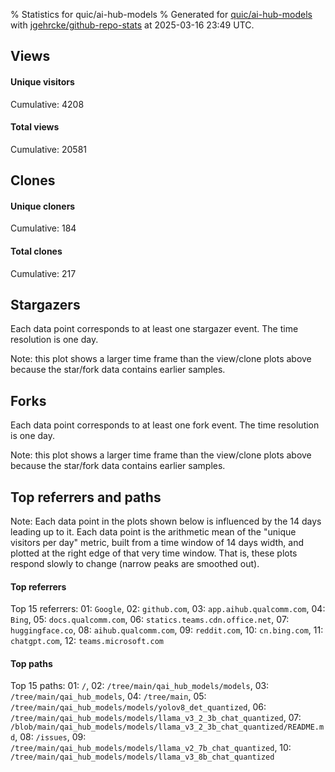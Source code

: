 % Statistics for quic/ai-hub-models
% Generated for [quic/ai-hub-models](https://github.com/quic/ai-hub-models) with [jgehrcke/github-repo-stats](https://github.com/jgehrcke/github-repo-stats) at 2025-03-16 23:49 UTC.


## Views

#### Unique visitors
<div id="chart_views_unique" class="full-width-chart"></div>

Cumulative: 4208

#### Total views
<div id="chart_views_total" class="full-width-chart"></div>

Cumulative: 20581

<div class="pagebreak-for-print"> </div>

## Clones

#### Unique cloners
<div id="chart_clones_unique" class="full-width-chart"></div>

Cumulative: 184

#### Total clones
<div id="chart_clones_total" class="full-width-chart"></div>

Cumulative: 217



<div class="pagebreak-for-print"> </div>



## Stargazers

Each data point corresponds to at least one stargazer event.
The time resolution is one day.

<div id="chart_stargazers" class="full-width-chart"></div>


Note: this plot shows a larger time frame than the view/clone plots above because the star/fork data contains earlier samples.



## Forks

Each data point corresponds to at least one fork event.
The time resolution is one day.

<div id="chart_forks" class="full-width-chart"></div>


Note: this plot shows a larger time frame than the view/clone plots above because the star/fork data contains earlier samples.



<div class="pagebreak-for-print"> </div>



## Top referrers and paths


Note: Each data point in the plots shown below is influenced by the 14 days
leading up to it. Each data point is the arithmetic mean of the "unique
visitors per day" metric, built from a time window of 14 days width, and
plotted at the right edge of that very time window. That is, these plots
respond slowly to change (narrow peaks are smoothed out).




#### Top referrers


<div id="chart_referrers_top_n_alltime" class="full-width-chart"></div>

Top 15 referrers: 01: `Google`, 02: `github.com`, 03: `app.aihub.qualcomm.com`, 04: `Bing`, 05: `docs.qualcomm.com`, 06: `statics.teams.cdn.office.net`, 07: `huggingface.co`, 08: `aihub.qualcomm.com`, 09: `reddit.com`, 10: `cn.bing.com`, 11: `chatgpt.com`, 12: `teams.microsoft.com`





#### Top paths


<div id="chart_paths_top_n_alltime" class="full-width-chart"></div>

Top 15 paths: 01: `/`, 02: `/tree/main/qai_hub_models/models`, 03: `/tree/main/qai_hub_models`, 04: `/tree/main`, 05: `/tree/main/qai_hub_models/models/yolov8_det_quantized`, 06: `/tree/main/qai_hub_models/models/llama_v3_2_3b_chat_quantized`, 07: `/blob/main/qai_hub_models/models/llama_v3_2_3b_chat_quantized/README.md`, 08: `/issues`, 09: `/tree/main/qai_hub_models/models/llama_v2_7b_chat_quantized`, 10: `/tree/main/qai_hub_models/models/llama_v3_8b_chat_quantized`


<script type="text/javascript">
    vegaEmbed('#chart_views_unique', {"$schema": "https://vega.github.io/schema/vega-lite/v4.17.0.json", "config": {"arc": {"fill": "#1b1e23"}, "area": {"fill": "#1b1e23"}, "axisBottom": {"domainColor": "#a9b4c4", "gridColor": "#a9b4c4", "labelColor": "#1b1e23", "labelFont": "relative-mono-11-pitch-pro, Menlo, monospace", "tickColor": "#a9b4c4", "titleColor": "#1b1e23", "titleFont": "relative-mono-11-pitch-pro, Menlo, monospace"}, "axisLeft": {"domainColor": "#a9b4c4", "gridColor": "#a9b4c4", "labelColor": "#1b1e23", "labelFont": "relative-mono-11-pitch-pro, Menlo, monospace", "tickColor": "#a9b4c4", "titleColor": "#1b1e23", "titleFont": "relative-mono-11-pitch-pro, Menlo, monospace"}, "axisX": {"grid": false}, "axisY": {"grid": false, "labelBound": true}, "background": "#FFFFFF", "group": {"fill": "#FFFFFF"}, "header": {"fontWeight": 400, "labelFont": "relative-mono-11-pitch-pro, Menlo, monospace", "titleFont": "relative-mono-11-pitch-pro, Menlo, monospace"}, "legend": {"labelFont": "relative-mono-11-pitch-pro, Menlo, monospace", "symbolSize": 200, "symbolType": "circle", "titleFont": "relative-mono-11-pitch-pro, Menlo, monospace"}, "line": {"color": "#1b1e23", "stroke": "#1b1e23"}, "path": {"stroke": "#1b1e23"}, "point": {"color": "#1b1e23", "cursor": "pointer", "filled": true, "size": 20}, "range": {"category": ["#85a2f7", "#ea9755", "#7eb36a", "#f07071", "#bc85d9", "#e587b6", "#a9b4c4", "#d4c05e", "#64b9c4"]}, "style": {"bar": {"fill": "#1b1e23"}, "text": {"font": "relative-mono-11-pitch-pro, Menlo, monospace", "fontWeight": 400}}, "symbol": {"shape": "circle"}, "title": {"anchor": "start", "font": "relative-mono-11-pitch-pro, Menlo, monospace", "fontWeight": 400}, "trail": {"color": "#1b1e23", "stroke": "#1b1e23"}, "view": {"stroke": null}}, "data": {"name": "data-e8c767ad0403f5bf9914ef721c200585"}, "datasets": {"data-e8c767ad0403f5bf9914ef721c200585": [{"time": "2025-02-27T00:00:00+00:00", "views_total": 1057, "views_unique": 284}, {"time": "2025-02-28T00:00:00+00:00", "views_total": 1408, "views_unique": 271}, {"time": "2025-03-01T00:00:00+00:00", "views_total": 407, "views_unique": 87}, {"time": "2025-03-02T00:00:00+00:00", "views_total": 300, "views_unique": 75}, {"time": "2025-03-03T00:00:00+00:00", "views_total": 1323, "views_unique": 297}, {"time": "2025-03-04T00:00:00+00:00", "views_total": 1500, "views_unique": 317}, {"time": "2025-03-05T00:00:00+00:00", "views_total": 1727, "views_unique": 334}, {"time": "2025-03-06T00:00:00+00:00", "views_total": 1521, "views_unique": 322}, {"time": "2025-03-07T00:00:00+00:00", "views_total": 1089, "views_unique": 217}, {"time": "2025-03-08T00:00:00+00:00", "views_total": 466, "views_unique": 77}, {"time": "2025-03-09T00:00:00+00:00", "views_total": 396, "views_unique": 105}, {"time": "2025-03-10T00:00:00+00:00", "views_total": 1709, "views_unique": 326}, {"time": "2025-03-11T00:00:00+00:00", "views_total": 1616, "views_unique": 331}, {"time": "2025-03-12T00:00:00+00:00", "views_total": 1796, "views_unique": 350}, {"time": "2025-03-13T00:00:00+00:00", "views_total": 1836, "views_unique": 280}, {"time": "2025-03-14T00:00:00+00:00", "views_total": 1213, "views_unique": 294}, {"time": "2025-03-15T00:00:00+00:00", "views_total": 662, "views_unique": 129}, {"time": "2025-03-16T00:00:00+00:00", "views_total": 555, "views_unique": 112}]}, "encoding": {"tooltip": [{"field": "views_unique", "format": ".1f", "title": "views (u)", "type": "quantitative"}, {"field": "time", "format": "%B %e, %Y", "title": "date", "type": "temporal"}], "x": {"axis": {"labelAngle": 25}, "field": "time", "scale": {"domain": ["2025-02-27", "2025-03-16"]}, "timeUnit": "yearmonthdate", "title": "date", "type": "temporal"}, "y": {"axis": {"values": [1, 10, 50, 100, 500, 1000, 5000, 10000]}, "field": "views_unique", "scale": {"domain": [0, 385.00000000000006], "type": "symlog", "zero": true}, "title": "unique views per day", "type": "quantitative"}}, "height": 200, "mark": {"point": true, "type": "line"}, "padding": 10, "width": "container"}, {"actions": false, "renderer": "svg"}).catch(console.error);
vegaEmbed('#chart_views_total', {"$schema": "https://vega.github.io/schema/vega-lite/v4.17.0.json", "config": {"arc": {"fill": "#1b1e23"}, "area": {"fill": "#1b1e23"}, "axisBottom": {"domainColor": "#a9b4c4", "gridColor": "#a9b4c4", "labelColor": "#1b1e23", "labelFont": "relative-mono-11-pitch-pro, Menlo, monospace", "tickColor": "#a9b4c4", "titleColor": "#1b1e23", "titleFont": "relative-mono-11-pitch-pro, Menlo, monospace"}, "axisLeft": {"domainColor": "#a9b4c4", "gridColor": "#a9b4c4", "labelColor": "#1b1e23", "labelFont": "relative-mono-11-pitch-pro, Menlo, monospace", "tickColor": "#a9b4c4", "titleColor": "#1b1e23", "titleFont": "relative-mono-11-pitch-pro, Menlo, monospace"}, "axisX": {"grid": false}, "axisY": {"grid": false, "labelBound": true}, "background": "#FFFFFF", "group": {"fill": "#FFFFFF"}, "header": {"fontWeight": 400, "labelFont": "relative-mono-11-pitch-pro, Menlo, monospace", "titleFont": "relative-mono-11-pitch-pro, Menlo, monospace"}, "legend": {"labelFont": "relative-mono-11-pitch-pro, Menlo, monospace", "symbolSize": 200, "symbolType": "circle", "titleFont": "relative-mono-11-pitch-pro, Menlo, monospace"}, "line": {"color": "#1b1e23", "stroke": "#1b1e23"}, "path": {"stroke": "#1b1e23"}, "point": {"color": "#1b1e23", "cursor": "pointer", "filled": true, "size": 20}, "range": {"category": ["#85a2f7", "#ea9755", "#7eb36a", "#f07071", "#bc85d9", "#e587b6", "#a9b4c4", "#d4c05e", "#64b9c4"]}, "style": {"bar": {"fill": "#1b1e23"}, "text": {"font": "relative-mono-11-pitch-pro, Menlo, monospace", "fontWeight": 400}}, "symbol": {"shape": "circle"}, "title": {"anchor": "start", "font": "relative-mono-11-pitch-pro, Menlo, monospace", "fontWeight": 400}, "trail": {"color": "#1b1e23", "stroke": "#1b1e23"}, "view": {"stroke": null}}, "data": {"name": "data-e8c767ad0403f5bf9914ef721c200585"}, "datasets": {"data-e8c767ad0403f5bf9914ef721c200585": [{"time": "2025-02-27T00:00:00+00:00", "views_total": 1057, "views_unique": 284}, {"time": "2025-02-28T00:00:00+00:00", "views_total": 1408, "views_unique": 271}, {"time": "2025-03-01T00:00:00+00:00", "views_total": 407, "views_unique": 87}, {"time": "2025-03-02T00:00:00+00:00", "views_total": 300, "views_unique": 75}, {"time": "2025-03-03T00:00:00+00:00", "views_total": 1323, "views_unique": 297}, {"time": "2025-03-04T00:00:00+00:00", "views_total": 1500, "views_unique": 317}, {"time": "2025-03-05T00:00:00+00:00", "views_total": 1727, "views_unique": 334}, {"time": "2025-03-06T00:00:00+00:00", "views_total": 1521, "views_unique": 322}, {"time": "2025-03-07T00:00:00+00:00", "views_total": 1089, "views_unique": 217}, {"time": "2025-03-08T00:00:00+00:00", "views_total": 466, "views_unique": 77}, {"time": "2025-03-09T00:00:00+00:00", "views_total": 396, "views_unique": 105}, {"time": "2025-03-10T00:00:00+00:00", "views_total": 1709, "views_unique": 326}, {"time": "2025-03-11T00:00:00+00:00", "views_total": 1616, "views_unique": 331}, {"time": "2025-03-12T00:00:00+00:00", "views_total": 1796, "views_unique": 350}, {"time": "2025-03-13T00:00:00+00:00", "views_total": 1836, "views_unique": 280}, {"time": "2025-03-14T00:00:00+00:00", "views_total": 1213, "views_unique": 294}, {"time": "2025-03-15T00:00:00+00:00", "views_total": 662, "views_unique": 129}, {"time": "2025-03-16T00:00:00+00:00", "views_total": 555, "views_unique": 112}]}, "encoding": {"tooltip": [{"field": "views_total", "format": ".1f", "title": "views (t)", "type": "quantitative"}, {"field": "time", "format": "%B %e, %Y", "title": "date", "type": "temporal"}], "x": {"axis": {"labelAngle": 25}, "field": "time", "scale": {"domain": ["2025-02-27", "2025-03-16"]}, "timeUnit": "yearmonthdate", "title": "date", "type": "temporal"}, "y": {"axis": {"values": [1, 10, 50, 100, 500, 1000, 5000, 10000]}, "field": "views_total", "scale": {"domain": [0, 2019.6000000000001], "type": "symlog", "zero": true}, "title": "total views per day", "type": "quantitative"}}, "height": 200, "mark": {"point": true, "type": "line"}, "padding": 10, "width": "container"}, {"actions": false, "renderer": "svg"}).catch(console.error);
vegaEmbed('#chart_clones_unique', {"$schema": "https://vega.github.io/schema/vega-lite/v4.17.0.json", "config": {"arc": {"fill": "#1b1e23"}, "area": {"fill": "#1b1e23"}, "axisBottom": {"domainColor": "#a9b4c4", "gridColor": "#a9b4c4", "labelColor": "#1b1e23", "labelFont": "relative-mono-11-pitch-pro, Menlo, monospace", "tickColor": "#a9b4c4", "titleColor": "#1b1e23", "titleFont": "relative-mono-11-pitch-pro, Menlo, monospace"}, "axisLeft": {"domainColor": "#a9b4c4", "gridColor": "#a9b4c4", "labelColor": "#1b1e23", "labelFont": "relative-mono-11-pitch-pro, Menlo, monospace", "tickColor": "#a9b4c4", "titleColor": "#1b1e23", "titleFont": "relative-mono-11-pitch-pro, Menlo, monospace"}, "axisX": {"grid": false}, "axisY": {"grid": false, "labelBound": true}, "background": "#FFFFFF", "group": {"fill": "#FFFFFF"}, "header": {"fontWeight": 400, "labelFont": "relative-mono-11-pitch-pro, Menlo, monospace", "titleFont": "relative-mono-11-pitch-pro, Menlo, monospace"}, "legend": {"labelFont": "relative-mono-11-pitch-pro, Menlo, monospace", "symbolSize": 200, "symbolType": "circle", "titleFont": "relative-mono-11-pitch-pro, Menlo, monospace"}, "line": {"color": "#1b1e23", "stroke": "#1b1e23"}, "path": {"stroke": "#1b1e23"}, "point": {"color": "#1b1e23", "cursor": "pointer", "filled": true, "size": 20}, "range": {"category": ["#85a2f7", "#ea9755", "#7eb36a", "#f07071", "#bc85d9", "#e587b6", "#a9b4c4", "#d4c05e", "#64b9c4"]}, "style": {"bar": {"fill": "#1b1e23"}, "text": {"font": "relative-mono-11-pitch-pro, Menlo, monospace", "fontWeight": 400}}, "symbol": {"shape": "circle"}, "title": {"anchor": "start", "font": "relative-mono-11-pitch-pro, Menlo, monospace", "fontWeight": 400}, "trail": {"color": "#1b1e23", "stroke": "#1b1e23"}, "view": {"stroke": null}}, "data": {"name": "data-fbfc724f52a4a3e3e241accc2c287cd3"}, "datasets": {"data-fbfc724f52a4a3e3e241accc2c287cd3": [{"clones_total": 8, "clones_unique": 8, "time": "2025-02-27T00:00:00+00:00"}, {"clones_total": 37, "clones_unique": 26, "time": "2025-02-28T00:00:00+00:00"}, {"clones_total": 2, "clones_unique": 2, "time": "2025-03-01T00:00:00+00:00"}, {"clones_total": 1, "clones_unique": 1, "time": "2025-03-02T00:00:00+00:00"}, {"clones_total": 8, "clones_unique": 8, "time": "2025-03-03T00:00:00+00:00"}, {"clones_total": 13, "clones_unique": 10, "time": "2025-03-04T00:00:00+00:00"}, {"clones_total": 12, "clones_unique": 10, "time": "2025-03-05T00:00:00+00:00"}, {"clones_total": 12, "clones_unique": 12, "time": "2025-03-06T00:00:00+00:00"}, {"clones_total": 11, "clones_unique": 11, "time": "2025-03-07T00:00:00+00:00"}, {"clones_total": 5, "clones_unique": 5, "time": "2025-03-08T00:00:00+00:00"}, {"clones_total": 4, "clones_unique": 4, "time": "2025-03-09T00:00:00+00:00"}, {"clones_total": 17, "clones_unique": 15, "time": "2025-03-10T00:00:00+00:00"}, {"clones_total": 8, "clones_unique": 8, "time": "2025-03-11T00:00:00+00:00"}, {"clones_total": 3, "clones_unique": 3, "time": "2025-03-12T00:00:00+00:00"}, {"clones_total": 36, "clones_unique": 26, "time": "2025-03-13T00:00:00+00:00"}, {"clones_total": 16, "clones_unique": 15, "time": "2025-03-14T00:00:00+00:00"}, {"clones_total": 16, "clones_unique": 12, "time": "2025-03-15T00:00:00+00:00"}, {"clones_total": 8, "clones_unique": 8, "time": "2025-03-16T00:00:00+00:00"}]}, "encoding": {"tooltip": [{"field": "clones_unique", "format": ".1f", "title": "clones (u)", "type": "quantitative"}, {"field": "time", "format": "%B %e, %Y", "title": "date", "type": "temporal"}], "x": {"axis": {"labelAngle": 25}, "field": "time", "scale": {"domain": ["2025-02-27", "2025-03-16"]}, "timeUnit": "yearmonthdate", "title": "date", "type": "temporal"}, "y": {"axis": {}, "field": "clones_unique", "scale": {"domain": [0, 28.6], "type": "linear", "zero": true}, "title": "unique clones per day", "type": "quantitative"}}, "height": 200, "mark": {"point": true, "type": "line"}, "padding": 10, "width": "container"}, {"actions": false, "renderer": "svg"}).catch(console.error);
vegaEmbed('#chart_clones_total', {"$schema": "https://vega.github.io/schema/vega-lite/v4.17.0.json", "config": {"arc": {"fill": "#1b1e23"}, "area": {"fill": "#1b1e23"}, "axisBottom": {"domainColor": "#a9b4c4", "gridColor": "#a9b4c4", "labelColor": "#1b1e23", "labelFont": "relative-mono-11-pitch-pro, Menlo, monospace", "tickColor": "#a9b4c4", "titleColor": "#1b1e23", "titleFont": "relative-mono-11-pitch-pro, Menlo, monospace"}, "axisLeft": {"domainColor": "#a9b4c4", "gridColor": "#a9b4c4", "labelColor": "#1b1e23", "labelFont": "relative-mono-11-pitch-pro, Menlo, monospace", "tickColor": "#a9b4c4", "titleColor": "#1b1e23", "titleFont": "relative-mono-11-pitch-pro, Menlo, monospace"}, "axisX": {"grid": false}, "axisY": {"grid": false, "labelBound": true}, "background": "#FFFFFF", "group": {"fill": "#FFFFFF"}, "header": {"fontWeight": 400, "labelFont": "relative-mono-11-pitch-pro, Menlo, monospace", "titleFont": "relative-mono-11-pitch-pro, Menlo, monospace"}, "legend": {"labelFont": "relative-mono-11-pitch-pro, Menlo, monospace", "symbolSize": 200, "symbolType": "circle", "titleFont": "relative-mono-11-pitch-pro, Menlo, monospace"}, "line": {"color": "#1b1e23", "stroke": "#1b1e23"}, "path": {"stroke": "#1b1e23"}, "point": {"color": "#1b1e23", "cursor": "pointer", "filled": true, "size": 20}, "range": {"category": ["#85a2f7", "#ea9755", "#7eb36a", "#f07071", "#bc85d9", "#e587b6", "#a9b4c4", "#d4c05e", "#64b9c4"]}, "style": {"bar": {"fill": "#1b1e23"}, "text": {"font": "relative-mono-11-pitch-pro, Menlo, monospace", "fontWeight": 400}}, "symbol": {"shape": "circle"}, "title": {"anchor": "start", "font": "relative-mono-11-pitch-pro, Menlo, monospace", "fontWeight": 400}, "trail": {"color": "#1b1e23", "stroke": "#1b1e23"}, "view": {"stroke": null}}, "data": {"name": "data-fbfc724f52a4a3e3e241accc2c287cd3"}, "datasets": {"data-fbfc724f52a4a3e3e241accc2c287cd3": [{"clones_total": 8, "clones_unique": 8, "time": "2025-02-27T00:00:00+00:00"}, {"clones_total": 37, "clones_unique": 26, "time": "2025-02-28T00:00:00+00:00"}, {"clones_total": 2, "clones_unique": 2, "time": "2025-03-01T00:00:00+00:00"}, {"clones_total": 1, "clones_unique": 1, "time": "2025-03-02T00:00:00+00:00"}, {"clones_total": 8, "clones_unique": 8, "time": "2025-03-03T00:00:00+00:00"}, {"clones_total": 13, "clones_unique": 10, "time": "2025-03-04T00:00:00+00:00"}, {"clones_total": 12, "clones_unique": 10, "time": "2025-03-05T00:00:00+00:00"}, {"clones_total": 12, "clones_unique": 12, "time": "2025-03-06T00:00:00+00:00"}, {"clones_total": 11, "clones_unique": 11, "time": "2025-03-07T00:00:00+00:00"}, {"clones_total": 5, "clones_unique": 5, "time": "2025-03-08T00:00:00+00:00"}, {"clones_total": 4, "clones_unique": 4, "time": "2025-03-09T00:00:00+00:00"}, {"clones_total": 17, "clones_unique": 15, "time": "2025-03-10T00:00:00+00:00"}, {"clones_total": 8, "clones_unique": 8, "time": "2025-03-11T00:00:00+00:00"}, {"clones_total": 3, "clones_unique": 3, "time": "2025-03-12T00:00:00+00:00"}, {"clones_total": 36, "clones_unique": 26, "time": "2025-03-13T00:00:00+00:00"}, {"clones_total": 16, "clones_unique": 15, "time": "2025-03-14T00:00:00+00:00"}, {"clones_total": 16, "clones_unique": 12, "time": "2025-03-15T00:00:00+00:00"}, {"clones_total": 8, "clones_unique": 8, "time": "2025-03-16T00:00:00+00:00"}]}, "encoding": {"tooltip": [{"field": "clones_total", "format": ".1f", "title": "clones (t)", "type": "quantitative"}, {"field": "time", "format": "%B %e, %Y", "title": "date", "type": "temporal"}], "x": {"axis": {"labelAngle": 25}, "field": "time", "scale": {"domain": ["2025-02-27", "2025-03-16"]}, "timeUnit": "yearmonthdate", "title": "date", "type": "temporal"}, "y": {"axis": {}, "field": "clones_total", "scale": {"domain": [0, 40.7], "type": "linear", "zero": true}, "title": "total clones per day", "type": "quantitative"}}, "height": 200, "mark": {"point": true, "type": "line"}, "padding": 10, "width": "container"}, {"actions": false, "renderer": "svg"}).catch(console.error);
vegaEmbed('#chart_stargazers', {"$schema": "https://vega.github.io/schema/vega-lite/v4.17.0.json", "config": {"arc": {"fill": "#1b1e23"}, "area": {"fill": "#1b1e23"}, "axisBottom": {"domainColor": "#a9b4c4", "gridColor": "#a9b4c4", "labelColor": "#1b1e23", "labelFont": "relative-mono-11-pitch-pro, Menlo, monospace", "tickColor": "#a9b4c4", "titleColor": "#1b1e23", "titleFont": "relative-mono-11-pitch-pro, Menlo, monospace"}, "axisLeft": {"domainColor": "#a9b4c4", "gridColor": "#a9b4c4", "labelColor": "#1b1e23", "labelFont": "relative-mono-11-pitch-pro, Menlo, monospace", "tickColor": "#a9b4c4", "titleColor": "#1b1e23", "titleFont": "relative-mono-11-pitch-pro, Menlo, monospace"}, "axisX": {"grid": false}, "axisY": {"grid": false}, "background": "#FFFFFF", "group": {"fill": "#FFFFFF"}, "header": {"fontWeight": 400, "labelFont": "relative-mono-11-pitch-pro, Menlo, monospace", "titleFont": "relative-mono-11-pitch-pro, Menlo, monospace"}, "legend": {"labelFont": "relative-mono-11-pitch-pro, Menlo, monospace", "symbolSize": 200, "symbolType": "circle", "titleFont": "relative-mono-11-pitch-pro, Menlo, monospace"}, "line": {"color": "#1b1e23", "stroke": "#1b1e23"}, "path": {"stroke": "#1b1e23"}, "point": {"color": "#1b1e23", "cursor": "pointer", "filled": true, "size": 50}, "range": {"category": ["#85a2f7", "#ea9755", "#7eb36a", "#f07071", "#bc85d9", "#e587b6", "#a9b4c4", "#d4c05e", "#64b9c4"]}, "style": {"bar": {"fill": "#1b1e23"}, "text": {"font": "relative-mono-11-pitch-pro, Menlo, monospace", "fontWeight": 400}}, "symbol": {"shape": "circle"}, "title": {"anchor": "start", "font": "relative-mono-11-pitch-pro, Menlo, monospace", "fontWeight": 400}, "trail": {"color": "#1b1e23", "stroke": "#1b1e23"}, "view": {"stroke": null}}, "data": {"name": "data-efc1e5c40cc1af18b67061d7eec70c7c"}, "datasets": {"data-efc1e5c40cc1af18b67061d7eec70c7c": [{"stars_cumulative": 1.0, "time": "2024-01-23T00:00:00+00:00"}, {"stars_cumulative": 10.0, "time": "2024-02-21T04:00:00+00:00"}, {"stars_cumulative": 85.0, "time": "2024-02-25T08:00:00+00:00"}, {"stars_cumulative": 105.0, "time": "2024-02-29T12:00:00+00:00"}, {"stars_cumulative": 119.0, "time": "2024-03-04T16:00:00+00:00"}, {"stars_cumulative": 126.0, "time": "2024-03-08T20:00:00+00:00"}, {"stars_cumulative": 132.0, "time": "2024-03-13T00:00:00+00:00"}, {"stars_cumulative": 135.0, "time": "2024-03-17T04:00:00+00:00"}, {"stars_cumulative": 140.0, "time": "2024-03-21T08:00:00+00:00"}, {"stars_cumulative": 168.0, "time": "2024-03-25T12:00:00+00:00"}, {"stars_cumulative": 171.0, "time": "2024-03-29T16:00:00+00:00"}, {"stars_cumulative": 174.0, "time": "2024-04-02T20:00:00+00:00"}, {"stars_cumulative": 181.0, "time": "2024-04-07T00:00:00+00:00"}, {"stars_cumulative": 184.0, "time": "2024-04-11T04:00:00+00:00"}, {"stars_cumulative": 189.0, "time": "2024-04-15T08:00:00+00:00"}, {"stars_cumulative": 198.0, "time": "2024-04-19T12:00:00+00:00"}, {"stars_cumulative": 203.0, "time": "2024-04-23T16:00:00+00:00"}, {"stars_cumulative": 205.0, "time": "2024-04-27T20:00:00+00:00"}, {"stars_cumulative": 209.0, "time": "2024-05-02T00:00:00+00:00"}, {"stars_cumulative": 218.0, "time": "2024-05-06T04:00:00+00:00"}, {"stars_cumulative": 224.0, "time": "2024-05-10T08:00:00+00:00"}, {"stars_cumulative": 230.0, "time": "2024-05-14T12:00:00+00:00"}, {"stars_cumulative": 243.0, "time": "2024-05-18T16:00:00+00:00"}, {"stars_cumulative": 260.0, "time": "2024-05-22T20:00:00+00:00"}, {"stars_cumulative": 273.0, "time": "2024-05-27T00:00:00+00:00"}, {"stars_cumulative": 285.0, "time": "2024-05-31T04:00:00+00:00"}, {"stars_cumulative": 290.0, "time": "2024-06-04T08:00:00+00:00"}, {"stars_cumulative": 298.0, "time": "2024-06-08T12:00:00+00:00"}, {"stars_cumulative": 306.0, "time": "2024-06-12T16:00:00+00:00"}, {"stars_cumulative": 316.0, "time": "2024-06-16T20:00:00+00:00"}, {"stars_cumulative": 319.0, "time": "2024-06-21T00:00:00+00:00"}, {"stars_cumulative": 325.0, "time": "2024-06-25T04:00:00+00:00"}, {"stars_cumulative": 330.0, "time": "2024-06-29T08:00:00+00:00"}, {"stars_cumulative": 337.0, "time": "2024-07-03T12:00:00+00:00"}, {"stars_cumulative": 340.0, "time": "2024-07-07T16:00:00+00:00"}, {"stars_cumulative": 343.0, "time": "2024-07-11T20:00:00+00:00"}, {"stars_cumulative": 348.0, "time": "2024-07-16T00:00:00+00:00"}, {"stars_cumulative": 355.0, "time": "2024-07-20T04:00:00+00:00"}, {"stars_cumulative": 361.0, "time": "2024-07-24T08:00:00+00:00"}, {"stars_cumulative": 368.0, "time": "2024-07-28T12:00:00+00:00"}, {"stars_cumulative": 370.0, "time": "2024-08-01T16:00:00+00:00"}, {"stars_cumulative": 374.0, "time": "2024-08-05T20:00:00+00:00"}, {"stars_cumulative": 378.0, "time": "2024-08-10T00:00:00+00:00"}, {"stars_cumulative": 380.0, "time": "2024-08-14T04:00:00+00:00"}, {"stars_cumulative": 383.0, "time": "2024-08-18T08:00:00+00:00"}, {"stars_cumulative": 390.0, "time": "2024-08-22T12:00:00+00:00"}, {"stars_cumulative": 396.0, "time": "2024-08-26T16:00:00+00:00"}, {"stars_cumulative": 399.0, "time": "2024-08-30T20:00:00+00:00"}, {"stars_cumulative": 404.0, "time": "2024-09-04T00:00:00+00:00"}, {"stars_cumulative": 407.0, "time": "2024-09-08T04:00:00+00:00"}, {"stars_cumulative": 415.0, "time": "2024-09-12T08:00:00+00:00"}, {"stars_cumulative": 418.0, "time": "2024-09-16T12:00:00+00:00"}, {"stars_cumulative": 422.0, "time": "2024-09-20T16:00:00+00:00"}, {"stars_cumulative": 429.0, "time": "2024-09-24T20:00:00+00:00"}, {"stars_cumulative": 434.0, "time": "2024-09-29T00:00:00+00:00"}, {"stars_cumulative": 437.0, "time": "2024-10-03T04:00:00+00:00"}, {"stars_cumulative": 443.0, "time": "2024-10-07T08:00:00+00:00"}, {"stars_cumulative": 447.0, "time": "2024-10-11T12:00:00+00:00"}, {"stars_cumulative": 457.0, "time": "2024-10-15T16:00:00+00:00"}, {"stars_cumulative": 466.0, "time": "2024-10-19T20:00:00+00:00"}, {"stars_cumulative": 468.0, "time": "2024-10-24T00:00:00+00:00"}, {"stars_cumulative": 471.0, "time": "2024-10-28T04:00:00+00:00"}, {"stars_cumulative": 476.0, "time": "2024-11-01T08:00:00+00:00"}, {"stars_cumulative": 481.0, "time": "2024-11-05T12:00:00+00:00"}, {"stars_cumulative": 487.0, "time": "2024-11-09T16:00:00+00:00"}, {"stars_cumulative": 492.0, "time": "2024-11-13T20:00:00+00:00"}, {"stars_cumulative": 497.0, "time": "2024-11-18T00:00:00+00:00"}, {"stars_cumulative": 500.0, "time": "2024-11-22T04:00:00+00:00"}, {"stars_cumulative": 504.0, "time": "2024-11-26T08:00:00+00:00"}, {"stars_cumulative": 509.0, "time": "2024-11-30T12:00:00+00:00"}, {"stars_cumulative": 512.0, "time": "2024-12-04T16:00:00+00:00"}, {"stars_cumulative": 520.0, "time": "2024-12-08T20:00:00+00:00"}, {"stars_cumulative": 524.0, "time": "2024-12-13T00:00:00+00:00"}, {"stars_cumulative": 530.0, "time": "2024-12-17T04:00:00+00:00"}, {"stars_cumulative": 532.0, "time": "2024-12-21T08:00:00+00:00"}, {"stars_cumulative": 534.0, "time": "2024-12-25T12:00:00+00:00"}, {"stars_cumulative": 541.0, "time": "2024-12-29T16:00:00+00:00"}, {"stars_cumulative": 548.0, "time": "2025-01-02T20:00:00+00:00"}, {"stars_cumulative": 550.0, "time": "2025-01-07T00:00:00+00:00"}, {"stars_cumulative": 555.0, "time": "2025-01-11T04:00:00+00:00"}, {"stars_cumulative": 561.0, "time": "2025-01-15T08:00:00+00:00"}, {"stars_cumulative": 572.0, "time": "2025-01-19T12:00:00+00:00"}, {"stars_cumulative": 574.0, "time": "2025-01-23T16:00:00+00:00"}, {"stars_cumulative": 576.0, "time": "2025-01-27T20:00:00+00:00"}, {"stars_cumulative": 578.0, "time": "2025-02-01T00:00:00+00:00"}, {"stars_cumulative": 584.0, "time": "2025-02-05T04:00:00+00:00"}, {"stars_cumulative": 586.0, "time": "2025-02-09T08:00:00+00:00"}, {"stars_cumulative": 593.0, "time": "2025-02-13T12:00:00+00:00"}, {"stars_cumulative": 600.0, "time": "2025-02-17T16:00:00+00:00"}, {"stars_cumulative": 603.0, "time": "2025-02-21T20:00:00+00:00"}, {"stars_cumulative": 607.0, "time": "2025-02-26T00:00:00+00:00"}, {"stars_cumulative": 615.0, "time": "2025-03-02T04:00:00+00:00"}, {"stars_cumulative": 619.0, "time": "2025-03-06T08:00:00+00:00"}, {"stars_cumulative": 626.0, "time": "2025-03-10T12:00:00+00:00"}, {"stars_cumulative": 629.0, "time": "2025-03-14T16:00:00+00:00"}]}, "encoding": {"tooltip": [{"field": "stars_cumulative", "format": "d", "title": "stars", "type": "quantitative"}, {"field": "time", "format": "%B %e, %Y", "title": "date", "type": "temporal"}], "x": {"axis": {"labelAngle": 25}, "field": "time", "scale": {"domain": ["2024-01-23", "2025-03-16"]}, "timeUnit": "yearmonthdate", "title": "date", "type": "temporal"}, "y": {"field": "stars_cumulative", "scale": {"domain": [0, 691.9000000000001], "zero": true}, "title": "stargazer count (cumulative)", "type": "quantitative"}}, "height": 300, "mark": {"point": true, "type": "line"}, "padding": 10, "width": "container"}, {"actions": false, "renderer": "svg"}).catch(console.error);
vegaEmbed('#chart_forks', {"$schema": "https://vega.github.io/schema/vega-lite/v4.17.0.json", "config": {"arc": {"fill": "#1b1e23"}, "area": {"fill": "#1b1e23"}, "axisBottom": {"domainColor": "#a9b4c4", "gridColor": "#a9b4c4", "labelColor": "#1b1e23", "labelFont": "relative-mono-11-pitch-pro, Menlo, monospace", "tickColor": "#a9b4c4", "titleColor": "#1b1e23", "titleFont": "relative-mono-11-pitch-pro, Menlo, monospace"}, "axisLeft": {"domainColor": "#a9b4c4", "gridColor": "#a9b4c4", "labelColor": "#1b1e23", "labelFont": "relative-mono-11-pitch-pro, Menlo, monospace", "tickColor": "#a9b4c4", "titleColor": "#1b1e23", "titleFont": "relative-mono-11-pitch-pro, Menlo, monospace"}, "axisX": {"grid": false}, "axisY": {"grid": false}, "background": "#FFFFFF", "group": {"fill": "#FFFFFF"}, "header": {"fontWeight": 400, "labelFont": "relative-mono-11-pitch-pro, Menlo, monospace", "titleFont": "relative-mono-11-pitch-pro, Menlo, monospace"}, "legend": {"labelFont": "relative-mono-11-pitch-pro, Menlo, monospace", "symbolSize": 200, "symbolType": "circle", "titleFont": "relative-mono-11-pitch-pro, Menlo, monospace"}, "line": {"color": "#1b1e23", "stroke": "#1b1e23"}, "path": {"stroke": "#1b1e23"}, "point": {"color": "#1b1e23", "cursor": "pointer", "filled": true, "size": 50}, "range": {"category": ["#85a2f7", "#ea9755", "#7eb36a", "#f07071", "#bc85d9", "#e587b6", "#a9b4c4", "#d4c05e", "#64b9c4"]}, "style": {"bar": {"fill": "#1b1e23"}, "text": {"font": "relative-mono-11-pitch-pro, Menlo, monospace", "fontWeight": 400}}, "symbol": {"shape": "circle"}, "title": {"anchor": "start", "font": "relative-mono-11-pitch-pro, Menlo, monospace", "fontWeight": 400}, "trail": {"color": "#1b1e23", "stroke": "#1b1e23"}, "view": {"stroke": null}}, "data": {"name": "data-e95273d360e9db5abfd2a37ca6eb77d3"}, "datasets": {"data-e95273d360e9db5abfd2a37ca6eb77d3": [{"forks_cumulative": 1.0, "time": "2024-01-31T00:00:00+00:00"}, {"forks_cumulative": 5.0, "time": "2024-02-20T10:00:00+00:00"}, {"forks_cumulative": 10.0, "time": "2024-02-24T12:00:00+00:00"}, {"forks_cumulative": 13.0, "time": "2024-02-28T14:00:00+00:00"}, {"forks_cumulative": 15.0, "time": "2024-03-03T16:00:00+00:00"}, {"forks_cumulative": 17.0, "time": "2024-03-11T20:00:00+00:00"}, {"forks_cumulative": 18.0, "time": "2024-03-15T22:00:00+00:00"}, {"forks_cumulative": 22.0, "time": "2024-03-28T04:00:00+00:00"}, {"forks_cumulative": 23.0, "time": "2024-04-01T06:00:00+00:00"}, {"forks_cumulative": 24.0, "time": "2024-04-05T08:00:00+00:00"}, {"forks_cumulative": 25.0, "time": "2024-04-09T10:00:00+00:00"}, {"forks_cumulative": 26.0, "time": "2024-04-13T12:00:00+00:00"}, {"forks_cumulative": 29.0, "time": "2024-04-17T14:00:00+00:00"}, {"forks_cumulative": 30.0, "time": "2024-04-21T16:00:00+00:00"}, {"forks_cumulative": 31.0, "time": "2024-05-03T22:00:00+00:00"}, {"forks_cumulative": 34.0, "time": "2024-05-20T06:00:00+00:00"}, {"forks_cumulative": 37.0, "time": "2024-05-28T10:00:00+00:00"}, {"forks_cumulative": 38.0, "time": "2024-06-01T12:00:00+00:00"}, {"forks_cumulative": 39.0, "time": "2024-06-05T14:00:00+00:00"}, {"forks_cumulative": 40.0, "time": "2024-06-09T16:00:00+00:00"}, {"forks_cumulative": 41.0, "time": "2024-06-17T20:00:00+00:00"}, {"forks_cumulative": 42.0, "time": "2024-06-21T22:00:00+00:00"}, {"forks_cumulative": 43.0, "time": "2024-07-04T04:00:00+00:00"}, {"forks_cumulative": 44.0, "time": "2024-07-08T06:00:00+00:00"}, {"forks_cumulative": 45.0, "time": "2024-07-24T14:00:00+00:00"}, {"forks_cumulative": 46.0, "time": "2024-07-28T16:00:00+00:00"}, {"forks_cumulative": 49.0, "time": "2024-08-05T20:00:00+00:00"}, {"forks_cumulative": 51.0, "time": "2024-08-09T22:00:00+00:00"}, {"forks_cumulative": 52.0, "time": "2024-08-14T00:00:00+00:00"}, {"forks_cumulative": 53.0, "time": "2024-09-03T10:00:00+00:00"}, {"forks_cumulative": 55.0, "time": "2024-09-11T14:00:00+00:00"}, {"forks_cumulative": 57.0, "time": "2024-09-19T18:00:00+00:00"}, {"forks_cumulative": 62.0, "time": "2024-10-06T02:00:00+00:00"}, {"forks_cumulative": 65.0, "time": "2024-10-18T08:00:00+00:00"}, {"forks_cumulative": 69.0, "time": "2024-10-22T10:00:00+00:00"}, {"forks_cumulative": 70.0, "time": "2024-10-26T12:00:00+00:00"}, {"forks_cumulative": 73.0, "time": "2024-10-30T14:00:00+00:00"}, {"forks_cumulative": 74.0, "time": "2024-11-07T18:00:00+00:00"}, {"forks_cumulative": 75.0, "time": "2024-11-11T20:00:00+00:00"}, {"forks_cumulative": 76.0, "time": "2024-11-15T22:00:00+00:00"}, {"forks_cumulative": 80.0, "time": "2024-11-20T00:00:00+00:00"}, {"forks_cumulative": 81.0, "time": "2024-12-02T06:00:00+00:00"}, {"forks_cumulative": 82.0, "time": "2024-12-06T08:00:00+00:00"}, {"forks_cumulative": 83.0, "time": "2024-12-18T14:00:00+00:00"}, {"forks_cumulative": 85.0, "time": "2024-12-22T16:00:00+00:00"}, {"forks_cumulative": 86.0, "time": "2024-12-26T18:00:00+00:00"}, {"forks_cumulative": 88.0, "time": "2025-01-16T04:00:00+00:00"}, {"forks_cumulative": 90.0, "time": "2025-01-20T06:00:00+00:00"}, {"forks_cumulative": 91.0, "time": "2025-01-24T08:00:00+00:00"}, {"forks_cumulative": 92.0, "time": "2025-02-05T14:00:00+00:00"}, {"forks_cumulative": 95.0, "time": "2025-02-17T20:00:00+00:00"}, {"forks_cumulative": 96.0, "time": "2025-02-26T00:00:00+00:00"}, {"forks_cumulative": 98.0, "time": "2025-03-06T04:00:00+00:00"}, {"forks_cumulative": 99.0, "time": "2025-03-14T08:00:00+00:00"}]}, "encoding": {"tooltip": [{"field": "forks_cumulative", "format": "d", "title": "forks", "type": "quantitative"}, {"field": "time", "format": "%B %e, %Y", "title": "date", "type": "temporal"}], "x": {"axis": {"labelAngle": 25}, "field": "time", "scale": {"domain": ["2024-01-23", "2025-03-16"]}, "timeUnit": "yearmonthdate", "title": "date", "type": "temporal"}, "y": {"field": "forks_cumulative", "scale": {"domain": [0, 108.9], "zero": true}, "title": "fork count (cumulative)", "type": "quantitative"}}, "height": 300, "mark": {"point": true, "type": "line"}, "padding": 10, "width": "container"}, {"actions": false, "renderer": "svg"}).catch(console.error);
vegaEmbed('#chart_referrers_top_n_alltime', {"$schema": "https://vega.github.io/schema/vega-lite/v4.17.0.json", "config": {"arc": {"fill": "#1b1e23"}, "area": {"fill": "#1b1e23"}, "axisBottom": {"domainColor": "#a9b4c4", "gridColor": "#a9b4c4", "labelColor": "#1b1e23", "labelFont": "relative-mono-11-pitch-pro, Menlo, monospace", "tickColor": "#a9b4c4", "titleColor": "#1b1e23", "titleFont": "relative-mono-11-pitch-pro, Menlo, monospace"}, "axisLeft": {"domainColor": "#a9b4c4", "gridColor": "#a9b4c4", "labelColor": "#1b1e23", "labelFont": "relative-mono-11-pitch-pro, Menlo, monospace", "tickColor": "#a9b4c4", "titleColor": "#1b1e23", "titleFont": "relative-mono-11-pitch-pro, Menlo, monospace"}, "axisX": {"grid": false}, "axisY": {"grid": false}, "background": "#FFFFFF", "group": {"fill": "#FFFFFF"}, "header": {"fontWeight": 400, "labelFont": "relative-mono-11-pitch-pro, Menlo, monospace", "titleFont": "relative-mono-11-pitch-pro, Menlo, monospace"}, "legend": {"labelFont": "relative-mono-11-pitch-pro, Menlo, monospace", "symbolSize": 200, "symbolType": "circle", "titleFont": "relative-mono-11-pitch-pro, Menlo, monospace"}, "line": {"color": "#1b1e23", "stroke": "#1b1e23"}, "path": {"stroke": "#1b1e23"}, "point": {"color": "#1b1e23", "cursor": "pointer", "filled": true, "size": 30}, "range": {"category": ["#85a2f7", "#ea9755", "#7eb36a", "#f07071", "#bc85d9", "#e587b6", "#a9b4c4", "#d4c05e", "#64b9c4"]}, "style": {"bar": {"fill": "#1b1e23"}, "text": {"font": "relative-mono-11-pitch-pro, Menlo, monospace", "fontWeight": 400}}, "symbol": {"shape": "circle"}, "title": {"anchor": "start", "font": "relative-mono-11-pitch-pro, Menlo, monospace", "fontWeight": 400}, "trail": {"color": "#1b1e23", "stroke": "#1b1e23"}, "view": {"stroke": null}}, "data": {"name": "data-7a621d67d68b68baf6e7c69eee2846cc"}, "datasets": {"data-7a621d67d68b68baf6e7c69eee2846cc": [{"referrer": "Google", "time": "2025-03-12T00:00:00+00:00", "views_unique": 482, "views_unique_norm": 34.42857142857143}, {"referrer": "Google", "time": "2025-03-13T00:00:00+00:00", "views_unique": 497, "views_unique_norm": 35.5}, {"referrer": "Google", "time": "2025-03-14T00:00:00+00:00", "views_unique": 505, "views_unique_norm": 36.07142857142857}, {"referrer": "Google", "time": "2025-03-15T00:00:00+00:00", "views_unique": 553, "views_unique_norm": 39.5}, {"referrer": "Google", "time": "2025-03-16T00:00:00+00:00", "views_unique": 561, "views_unique_norm": 40.07142857142857}, {"referrer": "github.com", "time": "2025-03-12T00:00:00+00:00", "views_unique": 206, "views_unique_norm": 14.714285714285714}, {"referrer": "github.com", "time": "2025-03-13T00:00:00+00:00", "views_unique": 207, "views_unique_norm": 14.785714285714286}, {"referrer": "github.com", "time": "2025-03-14T00:00:00+00:00", "views_unique": 211, "views_unique_norm": 15.071428571428571}, {"referrer": "github.com", "time": "2025-03-15T00:00:00+00:00", "views_unique": 223, "views_unique_norm": 15.928571428571429}, {"referrer": "github.com", "time": "2025-03-16T00:00:00+00:00", "views_unique": 220, "views_unique_norm": 15.714285714285714}, {"referrer": "app.aihub.qualcomm.com", "time": "2025-03-12T00:00:00+00:00", "views_unique": 113, "views_unique_norm": 8.071428571428571}, {"referrer": "app.aihub.qualcomm.com", "time": "2025-03-13T00:00:00+00:00", "views_unique": 117, "views_unique_norm": 8.357142857142858}, {"referrer": "app.aihub.qualcomm.com", "time": "2025-03-14T00:00:00+00:00", "views_unique": 125, "views_unique_norm": 8.928571428571429}, {"referrer": "app.aihub.qualcomm.com", "time": "2025-03-15T00:00:00+00:00", "views_unique": 133, "views_unique_norm": 9.5}, {"referrer": "app.aihub.qualcomm.com", "time": "2025-03-16T00:00:00+00:00", "views_unique": 135, "views_unique_norm": 9.642857142857142}, {"referrer": "Bing", "time": "2025-03-12T00:00:00+00:00", "views_unique": 86, "views_unique_norm": 6.142857142857143}, {"referrer": "Bing", "time": "2025-03-13T00:00:00+00:00", "views_unique": 82, "views_unique_norm": 5.857142857142857}, {"referrer": "Bing", "time": "2025-03-14T00:00:00+00:00", "views_unique": 84, "views_unique_norm": 6.0}, {"referrer": "Bing", "time": "2025-03-15T00:00:00+00:00", "views_unique": 91, "views_unique_norm": 6.5}, {"referrer": "Bing", "time": "2025-03-16T00:00:00+00:00", "views_unique": 93, "views_unique_norm": 6.642857142857143}, {"referrer": "docs.qualcomm.com", "time": "2025-03-12T00:00:00+00:00", "views_unique": 82, "views_unique_norm": 5.857142857142857}, {"referrer": "docs.qualcomm.com", "time": "2025-03-13T00:00:00+00:00", "views_unique": 77, "views_unique_norm": 5.5}, {"referrer": "docs.qualcomm.com", "time": "2025-03-14T00:00:00+00:00", "views_unique": 69, "views_unique_norm": 4.928571428571429}, {"referrer": "docs.qualcomm.com", "time": "2025-03-15T00:00:00+00:00", "views_unique": 73, "views_unique_norm": 5.214285714285714}, {"referrer": "docs.qualcomm.com", "time": "2025-03-16T00:00:00+00:00", "views_unique": 74, "views_unique_norm": 5.285714285714286}, {"referrer": "statics.teams.cdn.office.net", "time": "2025-03-12T00:00:00+00:00", "views_unique": 48, "views_unique_norm": 3.4285714285714284}, {"referrer": "statics.teams.cdn.office.net", "time": "2025-03-13T00:00:00+00:00", "views_unique": 54, "views_unique_norm": 3.857142857142857}, {"referrer": "statics.teams.cdn.office.net", "time": "2025-03-14T00:00:00+00:00", "views_unique": 54, "views_unique_norm": 3.857142857142857}, {"referrer": "statics.teams.cdn.office.net", "time": "2025-03-15T00:00:00+00:00", "views_unique": 60, "views_unique_norm": 4.285714285714286}, {"referrer": "statics.teams.cdn.office.net", "time": "2025-03-16T00:00:00+00:00", "views_unique": 60, "views_unique_norm": 4.285714285714286}, {"referrer": "huggingface.co", "time": "2025-03-12T00:00:00+00:00", "views_unique": 44, "views_unique_norm": 3.142857142857143}, {"referrer": "huggingface.co", "time": "2025-03-13T00:00:00+00:00", "views_unique": 42, "views_unique_norm": 3.0}, {"referrer": "huggingface.co", "time": "2025-03-14T00:00:00+00:00", "views_unique": 45, "views_unique_norm": 3.2142857142857144}, {"referrer": "huggingface.co", "time": "2025-03-15T00:00:00+00:00", "views_unique": 47, "views_unique_norm": 3.357142857142857}, {"referrer": "huggingface.co", "time": "2025-03-16T00:00:00+00:00", "views_unique": 48, "views_unique_norm": 3.4285714285714284}]}, "encoding": {"color": {"field": "referrer", "legend": {"direction": "vertical", "orient": "top", "title": "Legend:"}, "sort": {"field": "order"}, "type": "nominal"}, "tooltip": [{"field": "referrer", "type": "nominal"}, {"field": "views_unique_norm", "format": ".2f", "title": "views (14d mean)", "type": "quantitative"}, {"field": "time", "format": "%B %e, %Y", "title": "date", "type": "temporal"}], "x": {"axis": {"labelAngle": 25}, "field": "time", "scale": {"domain": ["2025-02-27", "2025-03-16"]}, "timeUnit": "yearmonthdate", "title": "date", "type": "temporal"}, "y": {"field": "views_unique_norm", "scale": {"domain": [0, 44.07857142857143], "type": "symlog", "zero": true}, "title": "unique visitors per day (mean from last 14 days)", "type": "quantitative"}}, "height": 300, "mark": {"point": true, "type": "line"}, "padding": 10, "width": "container"}, {"actions": false, "renderer": "svg"}).catch(console.error);
vegaEmbed('#chart_paths_top_n_alltime', {"$schema": "https://vega.github.io/schema/vega-lite/v4.17.0.json", "config": {"arc": {"fill": "#1b1e23"}, "area": {"fill": "#1b1e23"}, "axisBottom": {"domainColor": "#a9b4c4", "gridColor": "#a9b4c4", "labelColor": "#1b1e23", "labelFont": "relative-mono-11-pitch-pro, Menlo, monospace", "tickColor": "#a9b4c4", "titleColor": "#1b1e23", "titleFont": "relative-mono-11-pitch-pro, Menlo, monospace"}, "axisLeft": {"domainColor": "#a9b4c4", "gridColor": "#a9b4c4", "labelColor": "#1b1e23", "labelFont": "relative-mono-11-pitch-pro, Menlo, monospace", "tickColor": "#a9b4c4", "titleColor": "#1b1e23", "titleFont": "relative-mono-11-pitch-pro, Menlo, monospace"}, "axisX": {"grid": false}, "axisY": {"grid": false}, "background": "#FFFFFF", "group": {"fill": "#FFFFFF"}, "header": {"fontWeight": 400, "labelFont": "relative-mono-11-pitch-pro, Menlo, monospace", "titleFont": "relative-mono-11-pitch-pro, Menlo, monospace"}, "legend": {"labelFont": "relative-mono-11-pitch-pro, Menlo, monospace", "symbolSize": 200, "symbolType": "circle", "titleFont": "relative-mono-11-pitch-pro, Menlo, monospace"}, "line": {"color": "#1b1e23", "stroke": "#1b1e23"}, "path": {"stroke": "#1b1e23"}, "point": {"color": "#1b1e23", "cursor": "pointer", "filled": true, "size": 30}, "range": {"category": ["#85a2f7", "#ea9755", "#7eb36a", "#f07071", "#bc85d9", "#e587b6", "#a9b4c4", "#d4c05e", "#64b9c4"]}, "style": {"bar": {"fill": "#1b1e23"}, "text": {"font": "relative-mono-11-pitch-pro, Menlo, monospace", "fontWeight": 400}}, "symbol": {"shape": "circle"}, "title": {"anchor": "start", "font": "relative-mono-11-pitch-pro, Menlo, monospace", "fontWeight": 400}, "trail": {"color": "#1b1e23", "stroke": "#1b1e23"}, "view": {"stroke": null}}, "data": {"name": "data-09e6b27b6cb25e92d3df46c934f6f59b"}, "datasets": {"data-09e6b27b6cb25e92d3df46c934f6f59b": [{"path": "/", "time": "2025-03-12T00:00:00+00:00", "views_unique": 783, "views_unique_norm": 55.92857142857143}, {"path": "/", "time": "2025-03-13T00:00:00+00:00", "views_unique": 795, "views_unique_norm": 56.785714285714285}, {"path": "/", "time": "2025-03-14T00:00:00+00:00", "views_unique": 824, "views_unique_norm": 58.857142857142854}, {"path": "/", "time": "2025-03-15T00:00:00+00:00", "views_unique": 855, "views_unique_norm": 61.07142857142857}, {"path": "/", "time": "2025-03-16T00:00:00+00:00", "views_unique": 870, "views_unique_norm": 62.142857142857146}, {"path": "/tree/main/qai_hub_models/models", "time": "2025-03-12T00:00:00+00:00", "views_unique": 424, "views_unique_norm": 30.285714285714285}, {"path": "/tree/main/qai_hub_models/models", "time": "2025-03-13T00:00:00+00:00", "views_unique": 442, "views_unique_norm": 31.571428571428573}, {"path": "/tree/main/qai_hub_models/models", "time": "2025-03-14T00:00:00+00:00", "views_unique": 456, "views_unique_norm": 32.57142857142857}, {"path": "/tree/main/qai_hub_models/models", "time": "2025-03-15T00:00:00+00:00", "views_unique": 468, "views_unique_norm": 33.42857142857143}, {"path": "/tree/main/qai_hub_models/models", "time": "2025-03-16T00:00:00+00:00", "views_unique": 477, "views_unique_norm": 34.07142857142857}, {"path": "/tree/main/qai_hub_models", "time": "2025-03-12T00:00:00+00:00", "views_unique": 347, "views_unique_norm": 24.785714285714285}, {"path": "/tree/main/qai_hub_models", "time": "2025-03-13T00:00:00+00:00", "views_unique": 356, "views_unique_norm": 25.428571428571427}, {"path": "/tree/main/qai_hub_models", "time": "2025-03-14T00:00:00+00:00", "views_unique": 370, "views_unique_norm": 26.428571428571427}, {"path": "/tree/main/qai_hub_models", "time": "2025-03-15T00:00:00+00:00", "views_unique": 391, "views_unique_norm": 27.928571428571427}, {"path": "/tree/main/qai_hub_models", "time": "2025-03-16T00:00:00+00:00", "views_unique": 399, "views_unique_norm": 28.5}, {"path": "/tree/main", "time": "2025-03-12T00:00:00+00:00", "views_unique": 281, "views_unique_norm": 20.071428571428573}, {"path": "/tree/main", "time": "2025-03-13T00:00:00+00:00", "views_unique": 289, "views_unique_norm": 20.642857142857142}, {"path": "/tree/main", "time": "2025-03-14T00:00:00+00:00", "views_unique": 292, "views_unique_norm": 20.857142857142858}, {"path": "/tree/main", "time": "2025-03-15T00:00:00+00:00", "views_unique": 308, "views_unique_norm": 22.0}, {"path": "/tree/main", "time": "2025-03-16T00:00:00+00:00", "views_unique": 315, "views_unique_norm": 22.5}, {"path": "/tree/main/qai_hub_models/models/yolov8_det_quantized", "time": "2025-03-12T00:00:00+00:00", "views_unique": 142, "views_unique_norm": 10.142857142857142}, {"path": "/tree/main/qai_hub_models/models/yolov8_det_quantized", "time": "2025-03-13T00:00:00+00:00", "views_unique": 150, "views_unique_norm": 10.714285714285714}, {"path": "/tree/main/qai_hub_models/models/yolov8_det_quantized", "time": "2025-03-14T00:00:00+00:00", "views_unique": 135, "views_unique_norm": 9.642857142857142}, {"path": "/tree/main/qai_hub_models/models/yolov8_det_quantized", "time": "2025-03-15T00:00:00+00:00", "views_unique": 142, "views_unique_norm": 10.142857142857142}, {"path": "/tree/main/qai_hub_models/models/yolov8_det_quantized", "time": "2025-03-16T00:00:00+00:00", "views_unique": 142, "views_unique_norm": 10.142857142857142}, {"path": "/tree/main/qai_hub_models/models/llama_v3_2_3b_chat_quantized", "time": "2025-03-12T00:00:00+00:00", "views_unique": 94, "views_unique_norm": 6.714285714285714}, {"path": "/tree/main/qai_hub_models/models/llama_v3_2_3b_chat_quantized", "time": "2025-03-13T00:00:00+00:00", "views_unique": 92, "views_unique_norm": 6.571428571428571}, {"path": "/tree/main/qai_hub_models/models/llama_v3_2_3b_chat_quantized", "time": "2025-03-14T00:00:00+00:00", "views_unique": 93, "views_unique_norm": 6.642857142857143}, {"path": "/tree/main/qai_hub_models/models/llama_v3_2_3b_chat_quantized", "time": "2025-03-15T00:00:00+00:00", "views_unique": 97, "views_unique_norm": 6.928571428571429}, {"path": "/tree/main/qai_hub_models/models/llama_v3_2_3b_chat_quantized", "time": "2025-03-16T00:00:00+00:00", "views_unique": 98, "views_unique_norm": 7.0}, {"path": "/blob/main/qai_hub_models/models/llama_v3_2_3b_chat_quantized/README.md", "time": "2025-03-12T00:00:00+00:00", "views_unique": 67, "views_unique_norm": 4.785714285714286}, {"path": "/blob/main/qai_hub_models/models/llama_v3_2_3b_chat_quantized/README.md", "time": "2025-03-13T00:00:00+00:00", "views_unique": 75, "views_unique_norm": 5.357142857142857}, {"path": "/blob/main/qai_hub_models/models/llama_v3_2_3b_chat_quantized/README.md", "time": "2025-03-14T00:00:00+00:00", "views_unique": 83, "views_unique_norm": 5.928571428571429}, {"path": "/blob/main/qai_hub_models/models/llama_v3_2_3b_chat_quantized/README.md", "time": "2025-03-15T00:00:00+00:00", "views_unique": 91, "views_unique_norm": 6.5}, {"path": "/blob/main/qai_hub_models/models/llama_v3_2_3b_chat_quantized/README.md", "time": "2025-03-16T00:00:00+00:00", "views_unique": 97, "views_unique_norm": 6.928571428571429}]}, "encoding": {"color": {"field": "path", "legend": {"direction": "vertical", "orient": "top", "title": "Legend:"}, "sort": {"field": "order"}, "type": "nominal"}, "tooltip": [{"field": "path", "type": "nominal"}, {"field": "views_unique_norm", "format": ".2f", "title": "views (14d mean)", "type": "quantitative"}, {"field": "time", "format": "%B %e, %Y", "title": "date", "type": "temporal"}], "x": {"axis": {"labelAngle": 25}, "field": "time", "scale": {"domain": ["2025-02-27", "2025-03-16"]}, "timeUnit": "yearmonthdate", "title": "date", "type": "temporal"}, "y": {"field": "views_unique_norm", "scale": {"domain": [0, 68.35714285714286], "type": "symlog", "zero": true}, "title": "unique visitors per day (mean from last 14 days)", "type": "quantitative"}}, "height": 300, "mark": {"point": true, "type": "line"}, "padding": 10, "width": "container"}, {"actions": false, "renderer": "svg"}).catch(console.error);
    </script>